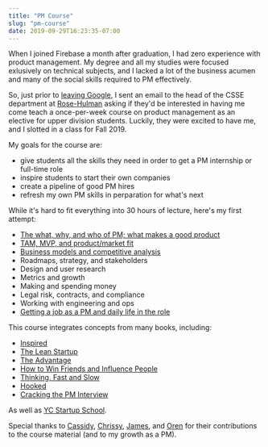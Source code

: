 ```yaml
---
title: "PM Course"
slug: "pm-course"
date: 2019-09-29T16:23:35-07:00
---
```


When I joined Firebase a month after graduation, I had zero experience
with product management. My degree and all my studies were focused exlusively
on technical subjects, and I lacked a lot of the business acumen and many of
the social skills required to PM effectively.

So, just prior to [leaving Google](/blog/2019/08/07/why-i-left-google), I sent an
email to the head of the CSSE department at [Rose-Hulman](https://rose-hulman.edu)
asking if they'd be interested in having me come teach a once-per-week course
on product management as an elective for upper division students. Luckily,
they were excited to have me, and I slotted in a class for Fall 2019.

My goals for the course are:

 * give students all the skills they need in order to get a PM internship or full-time role
 * inspire students to start their own companies
 * create a pipeline of good PM hires
 * refresh my own PM skills in perparation for what's next

While it's hard to fit everything into 30 hours of lecture, here's my first attempt:

 * [The what, why, and who of PM; what makes a good product](https://docs.google.com/presentation/d/1fCQRTQA4qupEA2uRf5cLK-vPIzyMPBvJODvgFPSpePI/edit?usp=sharing)
 * [TAM, MVP, and product/market fit](https://docs.google.com/presentation/d/1HP7_beiJ66ABJTr4BMsM0fawHiX9XNtecPML_V0aT4Y/edit?usp=sharing)
 * [Business models and competitive analysis](https://docs.google.com/presentation/d/19XXKTibLyNNZdK1TsC3offY67-pTPwMDBp6FLaKCue8/edit?usp=sharing)
 * Roadmaps, strategy, and stakeholders
 * Design and user research
 * Metrics and growth
 * Making and spending money
 * Legal risk, contracts, and compliance
 * Working with engineering and ops
 * [Getting a job as a PM and daily life in the role](https://docs.google.com/presentation/d/1b1qR6PgBz-OKfTymXx98L1-b8JohKudlYRvshMLDb-w/edit?usp=sharing)

This course integrates concepts from many books, including:

 * [Inspired](https://www.amazon.com/gp/product/B077NRB36N/ref=as_li_tl?ie=UTF8&camp=1789&creative=9325&creativeASIN=B077NRB36N&linkCode=as2&tag=mikemcdonald-20&linkId=d7a937b4ae4d7448905b4a0c4373e7e6)
 * [The Lean Startup](https://www.amazon.com/gp/product/0307887898/ref=as_li_tl?ie=UTF8&camp=1789&creative=9325&creativeASIN=0307887898&linkCode=as2&tag=mikemcdonald-20&linkId=48a035a6812872736e7aa3e021abc85b)
 * [The Advantage](https://www.amazon.com/gp/product/0470941529/ref=as_li_tl?ie=UTF8&camp=1789&creative=9325&creativeASIN=0470941529&linkCode=as2&tag=mikemcdonald-20&linkId=865362b12e2a6c529fd1ec5000435ab3)
 * [How to Win Friends and Influence People](https://www.amazon.com/gp/product/8189297813/ref=as_li_tl?ie=UTF8&camp=1789&creative=9325&creativeASIN=8189297813&linkCode=as2&tag=mikemcdonald-20&linkId=aa2712a0275de36ef5e529f5e96fb2d2)
 * [Thinking, Fast and Slow](https://www.amazon.com/gp/product/0374533555/ref=as_li_tl?ie=UTF8&camp=1789&creative=9325&creativeASIN=0374533555&linkCode=as2&tag=mikemcdonald-20&linkId=1a6732314e9f3a7b5a6ea1c041c33d4c)
 * [Hooked](https://www.amazon.com/gp/product/1591847788/ref=as_li_tl?ie=UTF8&camp=1789&creative=9325&creativeASIN=1591847788&linkCode=as2&tag=mikemcdonald-20&linkId=314809bacddce00b68863436bb4f0d6e)
 * [Cracking the PM Interview](https://www.amazon.com/gp/product/0984782818/ref=as_li_tl?ie=UTF8&camp=1789&creative=9325&creativeASIN=0984782818&linkCode=as2&tag=mikemcdonald-20&linkId=10e1dfc9ebd0d0768956b88c9b26749a)

As well as [YC Startup School](https://www.startupschool.org).

Special thanks to [Cassidy](https://twitter.com/cass_robe),
[Chrissy](https://twitter.com/chrissymeyer),
[James](https://twitter.com/jamestamplin),
and [Oren](https://twitter.com/teich) for their contributions to the
course material (and to my growth as a PM).